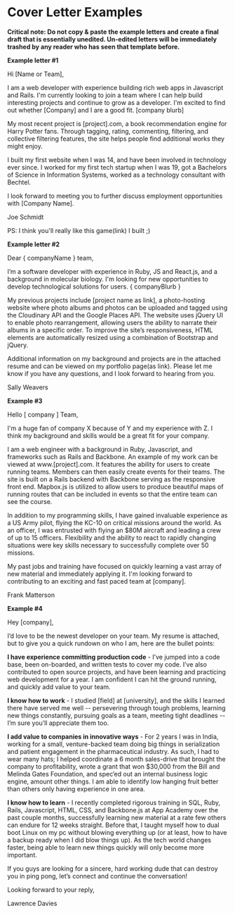 # Cover Letter Examples

**Critical note: Do not copy & paste the example letters and create a final draft that is essentially unedited.  Un-edited letters will be immediately trashed by any reader who has seen that template before.**


**Example letter #1**

Hi [Name or Team],

I am a web developer with experience building rich web apps in Javascript and Rails. I'm currently looking to join a team where I can help build interesting projects and continue to grow as a developer. I'm excited to find out whether [Company] and I are a good fit. [company blurb]

My most recent project is [project].com, a book recommendation engine for Harry Potter fans. Through tagging, rating, commenting, filtering, and collective filtering features, the site helps people find additional works they might enjoy. 

I built my first website when I was 14, and have been involved in technology ever since. I worked for my first tech startup when I was 19, got a Bachelors of Science in Information Systems, worked as a technology consultant with Bechtel. 

I look forward to meeting you to further discuss employment opportunities with [Company Name].

Joe Schmidt

PS: I think you'll really like this game(link) I built ;)


**Example letter #2** 


Dear { companyName } team,

I’m a software developer with experience in Ruby, JS and React.js, and a background in molecular biology. I'm looking for new opportunities to develop technological solutions for users. { companyBlurb }

My previous projects include [project name as link], a photo-hosting website where photo albums and photos can be uploaded and tagged using the Cloudinary API and the Google Places API. The website uses jQuery UI to enable photo rearrangement, allowing users the ability to narrate their albums in a specific order. To improve the site’s responsiveness, HTML elements are automatically resized using a combination of Bootstrap and jQuery. 

Additional information on my background and projects are in the attached resume and can be viewed on my portfolio page(as link). Please let me know if you have any questions, and I look forward to hearing from you.

Sally Weavers


**Example #3**

Hello [ company ] Team,

I'm a huge fan of company X because of Y and my experience with Z. I think my background and skills would be a great fit for your company.

I am a web engineer with a background in Ruby, Javascript, and frameworks such as Rails and Backbone. An example of my work can be viewed at www.[project].com. It features the ability for users to create running teams. Members can then easily create events for their teams. The site is built on a Rails backend with Backbone serving as the responsive front end. Mapbox.js is utilized to allow users to produce beautiful maps of running routes that can be included in events so that the entire team can see the course.

In addition to my programming skills, I have gained invaluable experience as a US Army pilot, flying the KC-10 on critical missions around the world. As an officer, I was entrusted with flying an $80M aircraft and leading a crew of up to 15 officers. Flexibility and the ability to react to rapidly changing situations were key skills necessary to successfully complete over 50 missions.

My past jobs and training have focused on quickly learning a vast array of new material and immediately applying it. I'm looking forward to contributing to an exciting and fast paced team at [company].  

Frank Matterson


**Example #4**


Hey [company],

I’d love to be the newest developer on your team. My resume is attached, but to give you a quick rundown on who I am, here are the bullet points:

**I have experience committing production code** -
I’ve jumped into a code base, been on-boarded, and written tests to cover my code. I’ve also contributed to open source projects, and have been learning and practicing web development for a year. I am confident I can hit the ground running, and quickly add value to your team.

**I know how to work** -
I studied [field] at [university], and the skills I learned there have served me well -- persevering through tough problems, learning new things constantly, pursuing goals as a team, meeting tight deadlines -- I’m sure you’ll appreciate them too.

**I add value to companies in innovative ways** -
For 2 years I was in India, working for a small, venture-backed team doing big things in serialization and patient engagement in the pharmaceutical industry. As such, I had to wear many hats; I helped coordinate a 6 month sales-drive that brought the company to profitability, wrote a grant that won $30,000 from the Bill and Melinda Gates Foundation, and spec’ed out an internal business logic engine, amount other things. I am able to identify low hanging fruit better than others only having experience in one area.

**I know how to learn** -
I recently completed rigorous training in SQL, Ruby, Rails, Javascript, HTML, CSS, and Backbone.js at App Academy over the past couple months, successfully learning new material at a rate few others can endure for 12 weeks straight. Before that, I taught myself how to dual boot Linux on my pc without blowing everything up (or at least, how to have a backup ready when I did blow things up). As the tech world changes faster, being able to learn new things quickly will only become more important.

If you guys are looking for a sincere, hard working dude that can destroy you in ping pong, let’s connect and continue the conversation!

Looking forward to your reply,

Lawrence Davies
